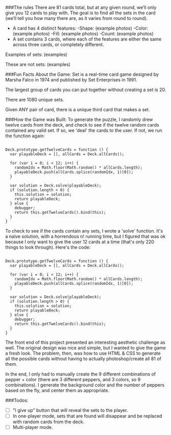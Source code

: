 ###The rules
There are 81 cards total, but at any given round, we’ll only give you 12 cards to play with. The goal is to find all the sets in the card (we’ll tell you how many there are, as it varies from round to round).  

- A card has 4 distinct features:
	-Shape: (example photos)
	-Color: (example photos)
	-Fill: (example photos)
	-Count: (example photos)
- A set contains 3 cards, where each of the features are either the same across three cards, or completely different.

Examples of sets:
 (examples)

These are not sets:
(examples)

###Fun Facts About the Game:
Set is a real-time card game designed by Marsha Falco in 1974 and published by Set Enterprises in 1991.

The largest group of cards you can put together without creating a set is 20.

There are 1080 unique sets.

Given ANY pair of card, there is a unique third card that makes a set.

###How the Game was Built:
To generate the puzzle, I randomly drew twelve cards from the deck,
and check to see if the twelve random cards contained any valid set.
If so, we 'deal' the cards to the user. If not, we run the function again:

<pre><code>
Deck.prototype.getTwelveCards = function () {
  var playableDeck = [], allCards = Deck.allCards();

  for (var i = 0; i < 12; i++) {
    randomIdx = Math.floor(Math.random() * allCards.length);
    playableDeck.push(allCards.splice(randomIdx, 1)[0]);
  }

  var solution = Deck.solve(playableDeck);
  if (solution.length > 0) {
    this.solution = solution;
    return playableDeck;
  } else {
    debugger;
    return this.getTwelveCards().bind(this);
  }
}
</pre></code>

To check to see if the cards contain any sets, I wrote a 'solve' function.
It's a naive solution, with a horrendous n! running time, but I figured
that was ok because I only want to give the user 12 cards at a time
(that's only 220 things to look through). Here's the code:

<pre><code>
Deck.prototype.getTwelveCards = function () {
  var playableDeck = [], allCards = Deck.allCards();

  for (var i = 0; i < 12; i++) {
    randomIdx = Math.floor(Math.random() * allCards.length);
    playableDeck.push(allCards.splice(randomIdx, 1)[0]);
  }

  var solution = Deck.solve(playableDeck);
  if (solution.length > 0) {
    this.solution = solution;
    return playableDeck;
  } else {
    debugger;
    return this.getTwelveCards().bind(this);
  }
}
</pre></code>

The front end of this project presented an interesting aesthetic challenge as well.
The original design was nice and simple, but I wanted to give the game a fresh look.
The problem, then, was how to use HTML & CSS to generate all the possible cards
without having to actually photoshop/create all 81 of them.  

In the end, I only had to manually create the 9 different combinations of pepper + color (there are 3 different peppers, and 3 colors, so 9 combinations). I generate the
background color and the number of peppers based on the fly, and center them as appropriate.

###Todos:
- [ ] "I give up" button that will reveal the sets to the player.
- [ ] In one-player mode, sets that are found will disappear and be replaced with random cards from the deck.
- [ ] Multi-player mode.
